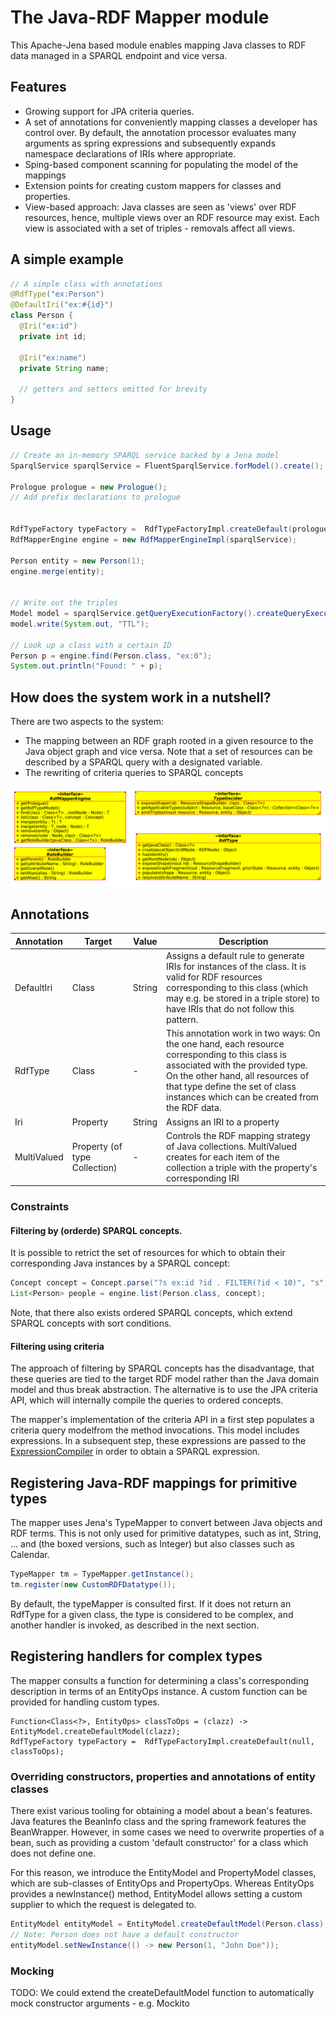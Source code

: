 # The Java-RDF Mapper module

This Apache-Jena based module enables mapping Java classes to RDF data managed in a SPARQL endpoint and vice versa.


## Features
* Growing support for JPA criteria queries.
* A set of annotations for conveniently mapping classes a developer has control over. By default, the annotation processor evaluates many arguments as spring expressions and subsequently expands namespace declarations of IRIs where appropriate.
* Sping-based component scanning for populating the model of the mappings
* Extension points for creating custom mappers for classes and properties.
* View-based approach: Java classes are seen as 'views' over RDF resources, hence, multiple views over an RDF resource may exist. Each view is associated with a set of triples - removals affect all views.

## A simple example


```java
// A simple class with annotations
@RdfType("ex:Person")
@DefaultIri("ex:#{id}")
class Person {
  @Iri("ex:id")
  private int id;

  @Iri("ex:name")
  private String name;

  // getters and setters omitted for brevity
}

```

## Usage


```java
// Create an in-memory SPARQL service backed by a Jena model
SparqlService sparqlService = FluentSparqlService.forModel().create();

Prologue prologue = new Prologue();
// Add prefix declarations to prologue


RdfTypeFactory typeFactory =  RdfTypeFactoryImpl.createDefault(prologue);
RdfMapperEngine engine = new RdfMapperEngineImpl(sparqlService);

Person entity = new Person(1);
engine.merge(entity);


// Write out the triples
Model model = sparqlService.getQueryExecutionFactory().createQueryExecution("CONSTRUCT WHERE { ?s ?p ?o }").execConstruct();
model.write(System.out, "TTL");

// Look up a class with a certain ID
Person p = engine.find(Person.class, "ex:0");
System.out.println("Found: " + p);

```


## How does the system work in a nutshell?
There are two aspects to the system:

* The mapping between an RDF graph rooted in a given resource to the Java object graph and vice versa. Note that a set of resources can be described by a SPARQL query with a designated variable.
* The rewriting of criteria queries to SPARQL concepts

![Screenshot](doc/images/uml.png)

## Annotations

| Annotation  | Target    | Value  | Description  |
|-------------|-----------|--------|--------------|
| DefaultIri  | Class     | String | Assigns a default rule to generate IRIs for instances of the class. It is valid for RDF resources corresponding to this class (which may e.g. be stored in a triple store) to have IRIs that do not follow this pattern. |
| RdfType     | Class     | -      | This annotation work in two ways: On the one hand, each resource corresponding to this class is associated with the provided type. On the other hand, all resources of that type define the set of class instances which can be created from the RDF data. |
| Iri         | Property  | String | Assigns an IRI to a property |
| MultiValued | Property (of type Collection)  | -      | Controls the RDF mapping strategy of Java collections. MultiValued creates for each item of the collection a triple with the property's corresponding IRI |

###

### Constraints

#### Filtering by (orderde) SPARQL concepts.
It is possible to retrict the set of resources for which to obtain their corresponding Java instances by a SPARQL concept:

```java
Concept concept = Concept.parse("?s ex:id ?id . FILTER(?id < 10)", "s", prologue);
List<Person> people = engine.list(Person.class, concept);
```

Note, that there also exists ordered SPARQL concepts, which extend SPARQL concepts with sort conditions.

#### Filtering using criteria
The approach of filtering by SPARQL concepts has the disadvantage, that these queries are tied to the target RDF model rather than the Java domain model and thus break abstraction. The alternative is to use the JPA criteria API, which will internally compile the queries to ordered concepts.

The mapper's implementation of the criteria API in a first step populates a criteria query modelfrom the method invocations. This model includes expressions. In a subsequent step, these expressions are passed to the
[ExpressionCompiler](jena-sparql-api-mapper/src/main/java/org/aksw/jena_sparql_api/mapper/jpa/criteria/expr/ExpressionCompiler.java) in order to obtain a SPARQL expression.


## Registering Java-RDF mappings for primitive types
The mapper uses Jena's TypeMapper to convert between Java objects and RDF terms.
This is not only used for primitive datatypes, such as int, String, ... and (the boxed versions, such as Integer) but also classes
such as Calendar.

```java
TypeMapper tm = TypeMapper.getInstance();
tm.register(new CustomRDFDatatype());
```

By default, the typeMapper is consulted first. If it does not return an RdfType for a given class, the type is considered to be complex, and
another handler is invoked, as described in the next section.


## Registering handlers for complex types
The mapper consults a function for determining a class's corresponding description in terms of an EntityOps instance.
A custom function can be provided for handling custom types.


```
Function<Class<?>, EntityOps> classToOps = (clazz) -> EntityModel.createDefaultModel(clazz);
RdfTypeFactory typeFactory =  RdfTypeFactoryImpl.createDefault(null, classToOps);
```

### Overriding constructors, properties and annotations of entity classes
There exist various tooling for obtaining a model about a bean's features.
Java features the BeanInfo class and the spring framework features the BeanWrapper.
However, in some cases we need to overwrite properties of a bean, such as providing a custom 'default constructor' for a class which does
not define one.

For this reason, we introduce the EntityModel and PropertyModel classes, which are sub-classes of EntityOps and PropertyOps.
Whereas EntityOps provides a newInstance() method, EntityModel allows setting a custom supplier to which the request is delegated to.

```java
EntityModel entityModel = EntityModel.createDefaultModel(Person.class);
// Note: Person does not have a default constructor
entityModel.setNewInstance(() -> new Person(1, "John Doe"));
```

### Mocking
TODO: We could extend the createDefaultModel function to automatically mock constructor arguments - e.g. Mockito


